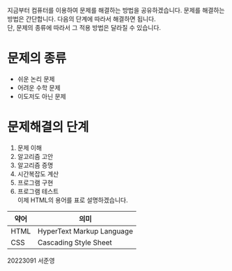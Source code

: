지금부터 컴퓨터를 이용하여 문제를 해결하는 방법을 공유하겠습니다. 문제를 해결하는 방법은 간단합니다. 다음의 단계에 따라서 해결하면 됩니다.  
단, 문제의 종류에 따라서 그 적용 방법은 달라질 수 있습니다.
# 문제의 종류
- 쉬운 논리 문제
- 어려운 수학 문제
- 이도저도 아닌 문제
# 문제해결의 단계
1. 문제 이해
2. 알고리즘 고안
3. 알고리즘 증명
4. 시간복잡도 계산
5. 프로그램 구현
6. 프로그램 테스트  
이제 HTML의 용어를 표로 설명하겠습니다.  

| 약어 | 의미 |
|-------|----------------------------|
| HTML | HyperText Markup Language |
| CSS | Cascading Style Sheet |  

20223091 서준영